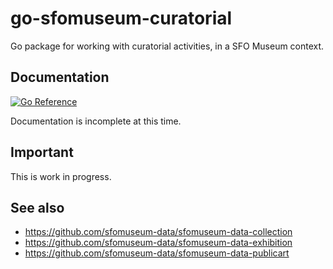# go-sfomuseum-curatorial

Go package for working with curatorial activities, in a SFO Museum context.

## Documentation

[![Go Reference](https://pkg.go.dev/badge/github.com/sfomuseum/go-sfomuseum-curatorial.svg)](https://pkg.go.dev/github.com/sfomuseum/go-sfomuseum-curatorial)

Documentation is incomplete at this time.

## Important

This is work in progress.

## See also

* https://github.com/sfomuseum-data/sfomuseum-data-collection
* https://github.com/sfomuseum-data/sfomuseum-data-exhibition
* https://github.com/sfomuseum-data/sfomuseum-data-publicart
